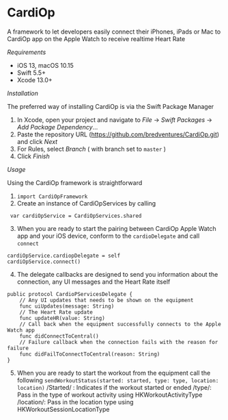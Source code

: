 # CardiOp
A framework to let developers easily connect their iPhones, iPads or Mac to CardiOp app on the Apple Watch to receive realtime Heart Rate

*Requirements*

*  iOS 13, macOS 10.15
* Swift 5.5+
* Xcode 13.0+

*Installation*

The preferred way of installing CardiOp is via the Swift Package Manager 

1. In Xcode, open your project and navigate to *File* -> *Swift Packages* -> *Add Package Dependency*…
2. Paste the repository URL (https://github.com/bredventures/CardiOp.git) and click *Next*
3. For Rules, select *Branch* ( with branch set to `master` )
4. Click *Finish*

*Usage*

Using the CardiOp framework is straightforward

1. `import CardiOpFramework`
2.  Create an instance of CardiOpServices by calling
```
 var cardiOpService = CardiOpServices.shared
```
3. When you are ready to start the pairing between CardiOp Apple Watch app and your iOS device, conform to the `cardioDelegate` and  call `connect`
```
cardiOpService.cardiopDelegate = self
cardiOpService.connect()
```
4. The delegate callbacks are designed to send you information about the connection, any UI messages and the Heart Rate itself
```
public protocol CardioPServicesDelegate {
    // Any UI updates that needs to be shown on the equipment
    func uiUpdates(message: String)
    // The Heart Rate update
    func updateHR(value: String)
    // Call back when the equipment successfully connects to the Apple Watch app
    func didConnectToCentral()
    // Failure callback when the connection fails with the reason for failure
    func didFailToConnectToCentral(reason: String)
}
```
5. When you are ready to start the workout from the equipment call the following
`sendWorkoutStatus(started: started, type: type, location: location)`
/Started/ :  Indicates if the workout started or ended
/type/: Pass in the type of workout activity using HKWorkoutActivityType
/location/: Pass in the location type using HKWorkoutSessionLocationType
